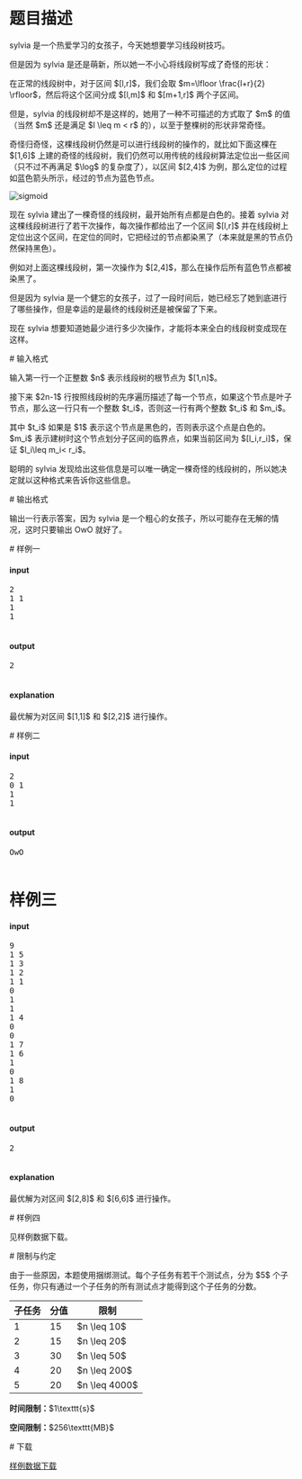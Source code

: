 # 题目描述

<p>sylvia 是一个热爱学习的女孩子，今天她想要学习线段树技巧。</p>
<p>但是因为 sylvia 是还是萌新，所以她一不小心将线段树写成了奇怪的形状：</p>
<p>在正常的线段树中，对于区间 $[l,r]$，我们会取 $m=\lfloor \frac{l+r}{2} \rfloor$，然后将这个区间分成 $[l,m]$ 和 $[m+1,r]$ 两个子区间。</p>
<p>但是，sylvia 的线段树却不是这样的，她用了一种不可描述的方式取了 $m$ 的值（当然 $m$ 还是满足 $l \leq m &lt; r$ 的），以至于整棵树的形状非常奇怪。</p>
<p>奇怪归奇怪，这棵线段树仍然是可以进行线段树的操作的，就比如下面这棵在 $[1,6]$ 上建的奇怪的线段树，我们仍然可以用传统的线段树算法定位出一些区间（只不过不再满足 $\log$ 的复杂度了），以区间 $[2,4]$ 为例，那么定位的过程如蓝色箭头所示，经过的节点为蓝色节点。</p>
<p><img class="img-responsive center-block" src="source/uoj/217/img/aHR0cDovL2ppcnV5aTkxMDM4NzcxNC5pcy1wcm9ncmFtbWVyLmNvbS91c2VyX2ZpbGVzL2ppcnV5aTkxMDM4NzcxNC9JbWFnZS9RUSVFNiU4OCVBQSVFNSU5QiVCRTIwMTYwNzE1MDE0NTE3XzIwMTYwNzE1MDE0ODM2LnBuZw==.png" alt="sigmoid"/></p>
<p>现在 sylvia 建出了一棵奇怪的线段树，最开始所有点都是白色的。接着 sylvia 对这棵线段树进行了若干次操作，每次操作都给出了一个区间 $[l,r]$ 并在线段树上定位出这个区间，在定位的同时，它把经过的节点都染黑了（本来就是黑的节点仍然保持黑色）。</p>
<p>例如对上面这棵线段树，第一次操作为 $[2,4]$，那么在操作后所有蓝色节点都被染黑了。</p>
<p>但是因为 sylvia 是一个健忘的女孩子，过了一段时间后，她已经忘了她到底进行了哪些操作，但是幸运的是最终的线段树还是被保留了下来。</p>
<p>现在 sylvia 想要知道她最少进行多少次操作，才能将本来全白的线段树变成现在这样。</p>
# 输入格式


<p>输入第一行一个正整数 $n$ 表示线段树的根节点为 $[1,n]$。</p>
<p>接下来 $2n-1$ 行按照线段树的先序遍历描述了每一个节点，如果这个节点是叶子节点，那么这一行只有一个整数 $t_i$，否则这一行有两个整数 $t_i$ 和 $m_i$。</p>
<p>其中 $t_i$ 如果是 $1$ 表示这个节点是黑色的，否则表示这个点是白色的。$m_i$ 表示建树时这个节点划分子区间的临界点，如果当前区间为 $[l_i,r_i]$，保证 $l_i\leq m_i&lt; r_i$。</p>
<p>聪明的 sylvia 发现给出这些信息是可以唯一确定一棵奇怪的线段树的，所以她决定就以这种格式来告诉你这些信息。</p>
# 输出格式


<p>输出一行表示答案，因为 sylvia 是一个粗心的女孩子，所以可能存在无解的情况，这时只要输出 OwO 就好了。</p>
# 样例一


<h4>input</h4>
<pre>2
1 1
1
1

</pre>

<h4>output</h4>
<pre>2

</pre>

<h4>explanation</h4>
<p>最优解为对区间 $[1,1]$ 和 $[2,2]$ 进行操作。</p>
# 样例二


<h4>input</h4>
<pre>2
0 1
1
1

</pre>

<h4>output</h4>
<pre>OwO

</pre>

# 样例三


<h4>input</h4>
<pre>9
1 5
1 3
1 2
1 1
0
1
1
1 4
0
0
1 7
1 6
1
0
1 8
1
0

</pre>

<h4>output</h4>
<pre>2

</pre>

<h4>explanation</h4>
<p>最优解为对区间 $[2,8]$ 和 $[6,6]$ 进行操作。</p>
# 样例四


<p>见样例数据下载。</p>
# 限制与约定


<p>由于一些原因，本题使用捆绑测试。每个子任务有若干个测试点，分为 $5$ 个子任务，你只有通过一个子任务的所有测试点才能得到这个子任务的分数。</p>
<div class="table-responsive">
<table class="table table-bordered table-text-center table-vertical-middle"><thead><tr><th>子任务</th>
<th>分值</th>
<th>限制</th>
</tr></thead><tbody><tr><td>1</td><td>15</td><td>$n \leq 10$</td></tr><tr><td>2</td><td>15</td><td>$n \leq 20$</td></tr><tr><td>3</td><td>30</td><td>$n \leq 50$</td></tr><tr><td>4</td><td>20</td><td>$n \leq 200$</td></tr><tr><td>5</td><td>20</td><td>$n \leq 4000$</td></tr></tbody></table></div>


<p><strong>时间限制：</strong>$1\texttt{s}$</p>
<p><strong>空间限制：</strong>$256\texttt{MB}$</p>
# 下载


<p><a href="/download.php?type=problem&amp;id=217">样例数据下载</a></p>

